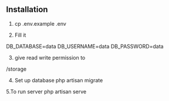 
## Installation

1. cp .env.example .env

2. Fill it

DB_DATABASE=data
DB_USERNAME=data
DB_PASSWORD=data

3. give read write permission to 

/storage

4. Set up database
php artisan migrate

5.To run server
php artisan serve

